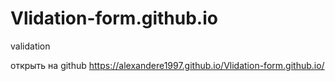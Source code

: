 # Vlidation-form.github.io
validation

открыть на github https://alexandere1997.github.io/Vlidation-form.github.io/
